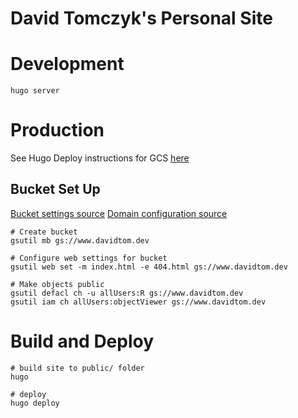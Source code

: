 # David Tomczyk's Personal Site

<!-- TODO: review theme features: https://themes.gohugo.io/themes/hugo-sustain/#features -->
<!-- TODO: set up favicon and other site metadata -->

# Development

```
hugo server
```

# Production

See Hugo Deploy instructions for GCS [here](https://gohugo.io/hosting-and-deployment/hugo-deploy/)

## Bucket Set Up

[Bucket settings source](https://qualityandinnovation.com/2020/12/23/pushing-your-hugo-site-to-a-gcs-bucket-part-3/)
[Domain configuration source](https://gist.github.com/p10rahulm/5d23f58ceca389a99594dde52849b381)

<!-- TODO: left off with domain configuration - getting an SSL erro
maybe I need to follow google's guide instead? https://cloud.google.com/storage/docs/hosting-static-website
(linked in bottom comment of github gist)
TODO: maybe I need to set up cloudflare as a CDN? https://cloud.google.com/storage/docs/troubleshooting#https
 -->

```
# Create bucket
gsutil mb gs://www.davidtom.dev

# Configure web settings for bucket
gsutil web set -m index.html -e 404.html gs://www.davidtom.dev

# Make objects public
gsutil defacl ch -u allUsers:R gs://www.davidtom.dev
gsutil iam ch allUsers:objectViewer gs://www.davidtom.dev
```

# Build and Deploy

```
# build site to public/ folder
hugo

# deploy
hugo deploy
```
